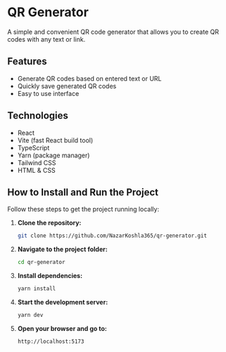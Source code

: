 # QR Generator

A simple and convenient QR code generator that allows you to create QR codes with any text or link.

## Features

- Generate QR codes based on entered text or URL  
- Quickly save generated QR codes  
- Easy to use interface  

## Technologies

- React  
- Vite (fast React build tool)  
- TypeScript  
- Yarn (package manager)  
- Tailwind CSS  
- HTML & CSS  

## How to Install and Run the Project

Follow these steps to get the project running locally:

1. **Clone the repository:**

   ```bash
   git clone https://github.com/NazarKoshla365/qr-generator.git

2. **Navigate to the project folder:**

   ```bash
   cd qr-generator

3. **Install dependencies:**  

   ```bash
   yarn install

4. **Start the development server:**  

   ```bash
   yarn dev

5. **Open your browser and go to:** 

   ```bash
   http://localhost:5173 
   
